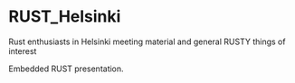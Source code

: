 # RUST_Helsinki
Rust enthusiasts in Helsinki meeting material and general RUSTY things of interest

Embedded RUST presentation. 
